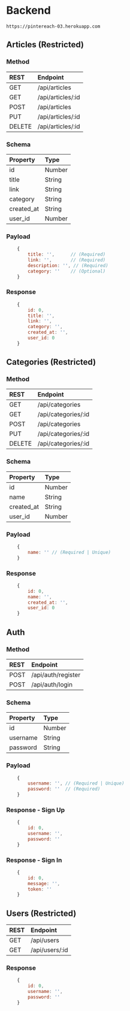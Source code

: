 # Backend

```https://pintereach-03.herokuapp.com```

## Articles (Restricted)

### Method

| REST    | Endpoint          |
| :------ | :---------------- |
| GET     | /api/articles     |
| GET     | /api/articles/:id |
| POST    | /api/articles     |
| PUT     | /api/articles/:id |
| DELETE  | /api/articles/:id |

### Schema

| Property   | Type   |
| :--------- | :----- |
| id         | Number |
| title      | String |
| link       | String |
| category   | String |
| created_at | String |
| user_id    | Number |

### Payload

```js
    {
        title: '',      // (Required)
        link: '',       // (Required)
        description: '', // (Required)
        category: ''    // (Optional)
    }
```

### Response

```js
    {
        id: 0,
        title: '',
        link: '',
        category: '',
        created_at: '',
        user_id: 0
    }
```

## Categories (Restricted)

### Method

| REST    | Endpoint            |
| :------ | :------------------ |
| GET     | /api/categories     |
| GET     | /api/categories/:id |
| POST    | /api/categories     |
| PUT     | /api/categories/:id |
| DELETE  | /api/categories/:id |

### Schema

| Property   | Type   |
| :--------- | :----- |
| id         | Number |
| name       | String |
| created_at | String |
| user_id    | Number |

### Payload

```js
    {
        name: '' // (Required | Unique)
    }
```

### Response

```js
    {
        id: 0,
        name: '',
        created_at: '',
        user_id: 0
    }
```

## Auth

### Method

| REST     | Endpoint           |
| :------- | :----------------- |
| POST     | /api/auth/register |
| POST     | /api/auth/login    |

### Schema

| Property | Type   |
| :------- | :----- |
| id       | Number |
| username | String |
| password | String |

### Payload

```js
    {
        username: '', // (Required | Unique)
        password: ''  // (Required)
    }
```

### Response - Sign Up

```js
    {
        id: 0,
        username: '',
        password: ''
    }
```

### Response - Sign In

```js
    {
        id: 0,
        message: '',
        token: ''
    }
```

## Users (Restricted)

| REST    | Endpoint       |
| :------ | :------------- |
| GET     | /api/users     |
| GET     | /api/users/:id |

### Response

```js
    {
        id: 0,
        username: '',
        password: ''
    }
```
